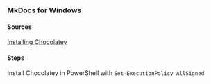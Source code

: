 ### MkDocs for Windows

#### Sources

[Installing Chocolatey](https://chocolatey.org/install)

#### Steps

Install Chocolatey in PowerShell with `Set-ExecutionPolicy AllSigned`

